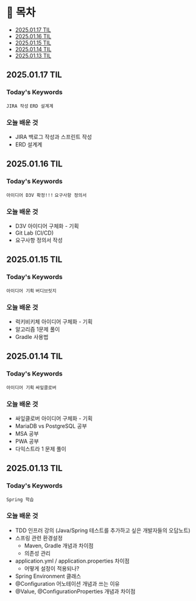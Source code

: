 # 📌 목차
- [2025.01.17 TIL](#20250117-til)
- [2025.01.16 TIL](#20250116-til)
- [2025.01.15 TIL](#20250115-til)
- [2025.01.14 TIL](#20250114-til)
- [2025.01.13 TIL](#20250113-til)

## 2025.01.17 TIL 

### Today's Keywords
`JIRA 작성` `ERD 설계계`

### 오늘 배운 것
- JIRA 백로그 작성과 스프린트 작성
- ERD 설계계
## 2025.01.16 TIL 

### Today's Keywords
`아이디어 D3V 확정!!!` `요구사항 정의서`

### 오늘 배운 것
- D3V 아이디어 구체화 - 기획
- Git Lab (CI/CD)
- 요구사항 정의서 작성

## 2025.01.15 TIL 

### Today's Keywords
`아이디어 기획` `버디브릿지`

### 오늘 배운 것
- 럭키비키체 아이디어 구체화 - 기획
- 알고리즘 1문제 풀이
- Gradle 사용법

## 2025.01.14 TIL

### Today's Keywords
`아이디어 기획` `싸잎클로버`

### 오늘 배운 것
- 싸잎클로버 아이디어 구체화 - 기획
- MariaDB vs PostgreSQL 공부
- MSA 공부
- PWA 공부
- 다익스트라 1 문제 풀이

## 2025.01.13 TIL

### Today's Keywords
`Spring 학습`

### 오늘 배운 것
- TDD 인프러 강의 (Java/Spring 테스트를 추가하고 싶은 개발자들의 오답노트)
- 스프링 관련 환경설정
    - Maven, Gradle 개념과 차이점
    - 의존성 관리
- application.yml / application.properties 차이점
    - 어떻게 설정이 적용되나?
- Spring Environment 클래스
- @Configuration 어노테이션 개념과 쓰는 이유
- @Value, @ConfigurationProperties 개념과 차이점
